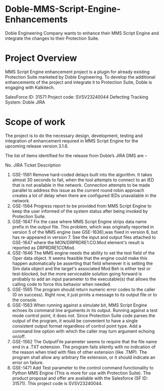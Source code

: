 # Doble-MMS-Script-Engine-Enhancements

Doble Engineering Company wants to enhance their MMS Script Engine and integrate the changes to their Protection Suite. 

# Project Overview

MMS Script Engine enhancement project is a plugin for already existing Protection Suite marketed by  Doble Engineering. To develop the additional enhancements of the project and integrate it to Protection Suite, Doble is engaging with Kalkitech. 

SalesForce ID: 31571
Project code: SVSV23240044
Defecting Tracking System: Doble JIRA
# Scope of work
The project is to do the necessary design, development, testing and integration of enhancement required in MMS Script Engine for the upcoming release version 3.1.6.

The list of items identified for the release from Doble’s JIRA DMS are –

No.	JIRA Ticket	Description

1.	GSE-1561	Remove hard-coded delays built into the algorithm. It takes almost 30 seconds to fail, when the tool attempts to connect to an IED that is not available in the network. Connection attempts to be made parallel to address this issue as the current round robin approach creates a lot of delay when there are configured IEDs unavailable in the network.
2.	GSE-1564	Progress report to be provided from MMS Script Engine to keep the user informed of the system status after being invoked by Protection Suite.
3.	GSE-1647	Fix the case where MMS Script Engine strips data name prefix in the output file. This problem, which was originally reported in version 5 of the MMS engine (see GSE-1636),was fixed in version 6, but has re-appeared in version 7. See the input and output files attached to GSE-1647 where the MON/DRPRDRE1.CO.Mod element's result is reported as DRPRDRE1$CO$Mod.
4.	GSE-1646	The MMS engine needs the ability to set the test field of the Oper data object. It seems feasible that the engine could make this happen automatically be asserting that field whenever it is setting the Sim data object and the target's associated Mod Beh is either test or test-blocked, but the more serviceable solution going forward is probably to add an input parameter to the executable(s) that allows the calling code to force this behavior when needed.
5.	GSE-1565	The program should return numeric error codes to the caller (0 on success). Right now, it just prints a message to its output file or to the console.
6.	GSE-1563	When running against a simulate bit, MMS Script Engine echoes its command line arguments in its output. Running against a test mode control point, it does not. Since Protection Suite code parses the output of the program, it would be convenient to have a single consistent output format regardless of control point type. Add a command line option with which the caller may turn argument echoing on/off.
7.	GSE-1562	The OutputFile parameter seems to require that the file name end in a .TXT extension. The program fails silently with no indication of the reason when tried with files of other extension (like .TMP). The program shall allow any arbitrary file extension, or it should indicate an error on failure.
8.	GSE-1471	Add Test parameter to the control command functionality to Python MMS Engine (This is more for use with Protection Suite).
The product proposal and offer are available with the Salesforce (SF ID: 31571). 
This project code is SVSV23240044.
